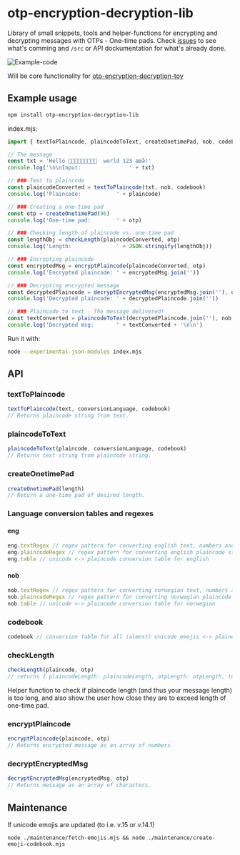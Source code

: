 # otp-encryption-decryption-lib
Library of small snippets, tools and helper-functions for encrypting and decrypting messages with OTPs - One-time pads. Check [issues](https://github.com/eklem/otp-encryption-decryption-lib/issues) to see what's comming and `/src` or API dockumentation for what's already done.

![Example-code](https://github.com/eklem/otp-encryption-decryption-tools/blob/trunk/otp-library-03.png)

Will be core functionality for [otp-encryption-decryption-toy](https://github.com/eklem/otp-encryption-decryption-toy)

## Example usage
```sh
npm install otp-encryption-decryption-lib
```

index.mjs:
```javaScript
import { textToPlaincode, plaincodeToText, createOnetimePad, nob, codebook, checkLength, encryptPlaincode, decryptEncryptedMsg } from 'otp-encryption-decryption-lib'

// The message
const txt = 'Hello 👨‍👩‍👦‍👦🏳️‍🌈😀🇿🇼  world 123 æøå!'
console.log('\n\nInput:               ' + txt)

// ### Text to plaincode
const plaincodeConverted = textToPlaincode(txt, nob, codebook)
console.log('Plaincode:           ' + plaincode)

// ### Creating a one-time pad
const otp = createOnetimePad(96)
console.log('One-time pad:        ' + otp)

// ### Checking length of plaincode vs. one-time pad
const lengthObj = checkLength(plaincodeConverted, otp)
console.log('Length:              ' + JSON.stringify(lengthObj))

// ### Encrypting plaincode
const encryptedMsg = encryptPlaincode(plaincodeConverted, otp)
console.log('Encrypted plaincode: ' + encryptedMsg.join(''))

// ### Decrypting encrypted message
const decryptedPlaincode = decryptEncryptedMsg(encryptedMsg.join(''), otp)
console.log('Decrypted plaincode: ' + decryptedPlaincode.join(''))

// ### Plaincode to text - The message delivered!
const textConverted = plaincodeToText(decryptedPlaincode.join(''), nob, codebook)
console.log('Decrypted msg:       ' + textConverted + '\n\n')
```

Run it with:
```sh
node --experimental-json-modules index.mjs
```

## API

### textToPlaincode
```javaScript
textToPlaincode(text, conversionLanguage, codebook)
// Returns plaincode string from text.
```

### plaincodeToText
```javaScript
plaincodeToText(plaincode, conversionLanguage, codebook)
// Returns text string from plaincode string.
```

### createOnetimePad
```javaScript
createOnetimePad(length)
// Return a one-time pad of desired length.
```

### Language conversion tables and regexes
#### eng
```javaScript
eng.textRegex // regex pattern for converting english text, numbers and punctuation into single characters
eng.plaincodeRegex // regex pattern for converting english plaincode string into array of plaincodes
eng.table // unicode <-> plaincode conversion table for english
```

#### nob
```javaScript
nob.textRegex // regex pattern for converting norwegian text, numbers and punctuation into single characters
nob.plaincodeRegex // regex pattern for converting norwegian plaincode string into array of plaincodes
nob.table // unicode <-> plaincode conversion table for norwegian
```

### codebook
```javaScript
codebook // conversion table for all (almost) unicode emojis <-> plaincode
```

### checkLength
```javaScript
checkLength(plaincode, otp)
// returns { plaincodeLength: plaincodeLength, otpLength: otpLength, tooLong: tooLong }
```
Helper function to check if plaincode length (and thus your message length) is too long, and also show the user how close they are to exceed length of one-time pad.

### encryptPlaincode
```javaScript
encryptPlaincode(plaincode, otp)
// Returns encrypted message as an array of numbers.
```

### decryptEncryptedMsg
```javaScript
decryptEncryptedMsg(encryptedMsg, otp)
// Returns message as an array of characters.
```

## Maintenance
If unicode emojis are updated (to i.e. v.15 or v.14.1)

```console
node ./maintenance/fetch-emojis.mjs && node ./maintenance/create-emoji-codebook.mjs
```
